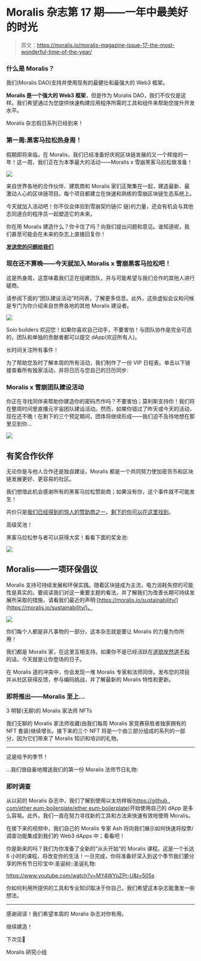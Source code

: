 # Moralis 杂志第 17 期——一年中最美好的时光

> 原文：<https://moralis.io/moralis-magazine-issue-17-the-most-wonderful-time-of-the-year/>

### 什么是 Moralis？

我们(Moralis DAO)支持并使用现有的最健壮和最强大的 Web3 框架。

**Moralis 是一个强大的 Web3 框架**，但是作为 Moralis DAO，我们不仅仅是这样。我们希望通过为您提供快速构建应用程序所需的工具和组件来帮助您提升开发水平。

Moralis 杂志假日系列已经到来！

### 第一周:黑客马拉松热身周！

假期即将来临，在 Moralis，我们已经准备好庆祝区块链发展的又一个辉煌的一年！这一周，我们正在为本季最大的活动——Moralis x 雪崩黑客马拉松做准备！

![](img/ad6ea64852567a8f1a1f16add68ff4f9.png)

来自世界各地的合作伙伴、建筑商和 Moralis 家们正聚集在一起，建造最新、最激动人心的区块链项目。每个项目都建立在快速和熟练的雪崩区块链生态系统上。

今天就加入活动吧！你不仅会体验到雪崩契约链(C 链)的力量，还会有机会与其他志同道合的程序员一起塑造它的未来。

你在用 Moralis 建造什么？你卡住了吗？向我们提出问题和意见。谁知道呢，我们甚至可能会在未来的杂志上直接回复你！

[**发送您的问题给我们**](https://ivanontech.typeform.com/to/R9K5lnGe)

### **现在还不算晚——今天就加入 Moralis x 雪崩黑客马拉松吧！**

这是热身周，这意味着我们正在组建团队，并与可能希望与我们合作的其他人进行磋商。

请参阅下面的“团队建设活动”时间表，了解更多信息。此外，这些虚拟会议和问候是专门为你介绍来自世界各地的其他 Moralis 建设者。

![](img/b5f04df32e3782e907e0312d278553c4.png)

Solo builders 欢迎您！如果你喜欢自己动手，不要害怕！与团队协作是完全可选的，团队和单独的贡献者都可以提交 dApp(欢迎所有人)。

长时间关注所有事件！

为了帮助您及时了解本周的所有活动，我们制作了一份 VIP 日程表。单击以下链接查看所有独家活动，并将日历与您自己的日历同步:

### Moralis x 雪崩团队建设活动

你正在寻找同伴来帮助你建造你的密码杰作吗？不要害怕；莫利斯支持你！我们将在整周时间里直播元宇宙团队建设活动。然而，如果你错过了昨天或今天的活动，现在还不晚！在剩下的三个预定期间，团体将继续形成——我们迫不及待地想在那里见到你…

![](img/502a5f8930249db9c3da0f087b6e6cc8.png)

## 有奖合作伙伴

无论你是与他人合作还是独自建设，Moralis 都是一个共同努力使加密货币和区块链发展更好、更容易的社区。

我们想借此机会感谢所有的黑客马拉松赞助商；如果没有你，这个事件就不可能发生！

共价只是[我们已经得到的惊人的赞助商之一](https://moralis.io/covalent-partners-with-the-moralis-avalanche-hackathon/?utm_source=customerio&utm_medium=email&utm_campaign=moralis-magazine17)。[剩下的你可以在这里找到](https://moralis.io/avalanche-hackathon/?utm_source=customerio&utm_medium=email&utm_campaign=moralis-magazine17)。

高级奖池！

黑客马拉松参与者可以获得大奖！看看下面的奖金池:

![](img/af95d4795a03e5d4ba9beee7869a3008.png)

## Moralis——一项环保倡议

Moralis 支持可持续发展和环保实践。随着区块链成为主流，电力消耗失控的可能性是真实的。要阅读我们对这一重要主题的看法，并了解我们为改善长期可持续发展所采取的措施，请看我们最近的声明:[https://moralis.io/sustainability/](https://moralis.io/sustainability/)。

![](img/46a575944ef5607b4c164891f61b3c87.png)

你们每个人都是非凡事物的一部分，这本杂志就是要让 Moralis 的力量为你所用！

我们都是 Moralis 家，在这里互相支持。如果你不是已经活跃在[道貌岸然道不和](https://discord.com/invite/P9N9HF97hH)的话，今天就是让你登场的日子。

在 Moralis 道的冲突中，你会发现一堆 Moralis 专家和法师同伴。发布您的项目并从社区获得反馈，参与编码挑战，并了解最新的 Moralis 特性和更新。

### 即将推出——Moralis 至上…

3 明智(无聊)的 Moralis 家法师 NFTs

我们无聊的 Moralis 家法师收藏(由我们每周 Moralis 家竞赛获胜者独家拥有的 NFT 套装)继续增长。接下来的三个 NFT 将是一个由三部分组成的系列的一部分，因为它们带来了 Moralis 知识和培训的礼物。

* * *

这是给予的季节！

…我们很自豪地赠送我们的第一份 Moralis 法师节日礼物:

### **即时调查**

从以前的 Moralis 杂志中，我们了解到使用以太坊样板([https://github . com/ether eum-boilerplate/ether eum-boilerplate](https://github.com/ethereum-boilerplate/ethereum-boilerplate))开始使用自己的 dApp 是多么容易。此外，我们一直在努力寻找新的工具和方法来快速有效地使用 Moralis。

在接下来的视频中，我们自己的 Moralis 专家 Ash 将向我们展示如何快速将投票/调查功能集成到我们的 Web3 dApps 中；看看吧！

你是新来的吗？我们为你准备了全新的“从头开始”的 Moralis 课程。这是一个长达 6 小时的课程，将改变你的生活！一旦完成，你将准备好深入到这个季节我们要分享的所有节日珍宝中:圣诞树::圣诞礼物:

https://www.youtube.com/watch?v=MY4WYoZPr-U&t=505s

你如何利用所提供的工具和专业知识取决于你自己，我们希望这本杂志能激发一些想法。

* * *

感谢阅读！我们希望本周的 Moralis 杂志对你有用。

继续建造！

下次见💚

Moralis 研究小组